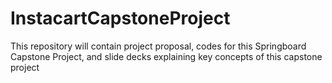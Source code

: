 # InstacartCapstoneProject
This repository will contain 
project proposal, 
codes  for this Springboard Capstone Project, and
slide decks explaining key concepts of this capstone project
